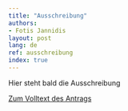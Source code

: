 ```yaml
---
title: "Ausschreibung"
authors:
- Fotis Jannidis
layout: post
lang: de
ref: ausschreibung
index: true
---
```



Hier steht bald die Ausschreibung

[Zum Volltext des Antrags]({{site.url}}/assets/schwerpunktprogramm_CLS.pdf)
